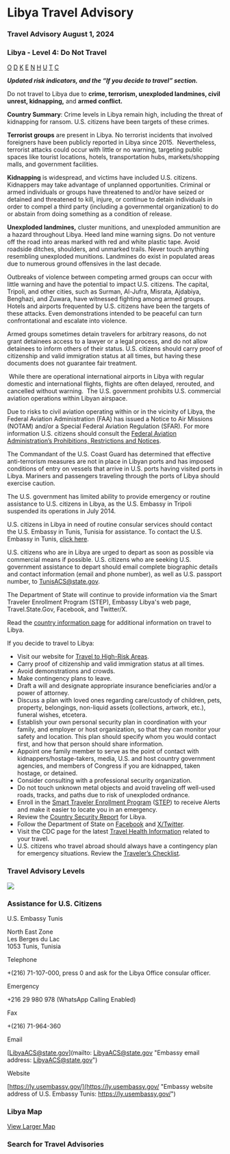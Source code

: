 # Libya Travel Advisory

### Travel Advisory August 1, 2024

### Libya - Level 4: Do Not Travel

[O](javascript:void(0); "Tool Tip: Other")
[D](javascript:void(0); "Tool Tip: Wrongful Detention")
[K](javascript:void(0); "Tool Tip: Kidnap and Hostage")
[E](javascript:void(0); "Tool Tip: Event")
[N](javascript:void(0); "Tool Tip: Disaster")
[H](javascript:void(0); "Tool Tip: Health")
[U](javascript:void(0); "Tool Tip: Civil Unrest")
[T](javascript:void(0); "Tool Tip: Terrorism")
[C](javascript:void(0); "Tool Tip: Crimes")

***Updated risk indicators, and the “If you decide to travel” section.***

Do not travel to Libya due to **crime, terrorism, unexploded landmines, civil unrest, kidnapping,** and **armed conflict.**

**Country Summary**: Crime levels in Libya remain high, including the threat of kidnapping for ransom. U.S. citizens have been targets of these crimes.

**Terrorist groups** are present in Libya. No terrorist incidents that involved foreigners have been publicly reported in Libya since 2015.  Nevertheless, terrorist attacks could occur with little or no warning, targeting public spaces like tourist locations, hotels, transportation hubs, markets/shopping malls, and government facilities.

**Kidnapping** is widespread, and victims have included U.S. citizens. Kidnappers may take advantage of unplanned opportunities. Criminal or armed individuals or groups have threatened to and/or have seized or detained and threatened to kill, injure, or continue to detain individuals in order to compel a third party (including a governmental organization) to do or abstain from doing something as a condition of release.

**Unexploded landmines,** cluster munitions, and unexploded ammunition are a hazard throughout Libya. Heed land mine warning signs. Do not venture off the road into areas marked with red and white plastic tape. Avoid roadside ditches, shoulders, and unmarked trails. Never touch anything resembling unexploded munitions. Landmines do exist in populated areas due to numerous ground offensives in the last decade.

Outbreaks of violence between competing armed groups can occur with little warning and have the potential to impact U.S. citizens. The capital, Tripoli, and other cities, such as Surman, Al-Jufra, Misrata, Ajdabiya, Benghazi, and Zuwara, have witnessed fighting among armed groups. Hotels and airports frequented by U.S. citizens have been the targets of these attacks. Even demonstrations intended to be peaceful can turn confrontational and escalate into violence.

Armed groups sometimes detain travelers for arbitrary reasons, do not grant detainees access to a lawyer or a legal process, and do not allow detainees to inform others of their status. U.S. citizens should carry proof of citizenship and valid immigration status at all times, but having these documents does not guarantee fair treatment.

 While there are operational international airports in Libya with regular domestic and international flights, flights are often delayed, rerouted, and cancelled without warning.  The U.S. government prohibits U.S. commercial aviation operations within Libyan airspace.

Due to risks to civil aviation operating within or in the vicinity of Libya, the Federal Aviation Administration (FAA) has issued a Notice to Air Missions (NOTAM) and/or a Special Federal Aviation Regulation (SFAR). For more information U.S. citizens should consult the [Federal Aviation Administration’s Prohibitions, Restrictions and Notices](https://www.faa.gov/air_traffic/publications/us_restrictions/).

The Commandant of the U.S. Coast Guard has determined that effective anti-terrorism measures are not in place in Libyan ports and has imposed conditions of entry on vessels that arrive in U.S. ports having visited ports in Libya. Mariners and passengers traveling through the ports of Libya should exercise caution.

The U.S. government has limited ability to provide emergency or routine assistance to U.S. citizens in Libya, as the U.S. Embassy in Tripoli suspended its operations in July 2014.

U.S. citizens in Libya in need of routine consular services should contact the U.S. Embassy in Tunis, Tunisia for assistance. To contact the U.S. Embassy in Tunis, [click here](https://tn.usembassy.gov/u-s-citizen-services/).

U.S. citizens who are in Libya are urged to depart as soon as possible via commercial means if possible. U.S. citizens who are seeking U.S. government assistance to depart should email complete biographic details and contact information (email and phone number), as well as U.S. passport number, to [TunisACS@state.gov](mailto:TunisACS@state.gov).

The Department of State will continue to provide information via the Smart Traveler Enrollment Program (STEP), Embassy Libya's web page, Travel.State.Gov, Facebook, and Twitter/X.

Read the [country information page](https://travel.state.gov/content/travel/en/international-travel/International-Travel-Country-Information-Pages/Libya.html) for additional information on travel to Libya.

If you decide to travel to Libya:

* Visit our website for [Travel to High-Risk Areas](https://travel.state.gov/content/travel/en/international-travel/before-you-go/travelers-with-special-considerations/high-risk-travelers.html).
* Carry proof of citizenship and valid immigration status at all times.
* Avoid demonstrations and crowds.
* Make contingency plans to leave.
* Draft a will and designate appropriate insurance beneficiaries and/or a power of attorney.
* Discuss a plan with loved ones regarding care/custody of children, pets, property, belongings, non-liquid assets (collections, artwork, etc.), funeral wishes, etcetera.
* Establish your own personal security plan in coordination with your family, and employer or host organization, so that they can monitor your safety and location. This plan should specify whom you would contact first, and how that person should share information.
* Appoint one family member to serve as the point of contact with kidnappers/hostage-takers, media, U.S. and host country government agencies, and members of Congress if you are kidnapped, taken hostage, or detained.
* Consider consulting with a professional security organization.
* Do not touch unknown metal objects and avoid traveling off well-used roads, tracks, and paths due to risk of unexploded ordnance.
* Enroll in the [Smart Traveler Enrollment Program](https://step.state.gov/step/) ([STEP](https://step.state.gov/step/)) to receive Alerts and make it easier to locate you in an emergency.
* Review the [Country Security Report](https://www.osac.gov/Content/Browse/Report?subContentTypes=Country%20Security%20Report) for Libya.
* Follow the Department of State on [Facebook](https://www.facebook.com/travelgov/) and [X/Twitter](https://twitter.com/TravelGov).
* Visit the CDC page for the latest [Travel Health Information](https://wwwnc.cdc.gov/travel/destinations/list) related to your travel.
* U.S. citizens who travel abroad should always have a contingency plan for emergency situations. Review the [Traveler’s Checklist](https://travel.state.gov/content/travel/en/international-travel/before-you-go/travelers-checklist.html).

### Travel Advisory Levels

[![](/content/dam/NEWTravelAssets/images/travel-levelv2.svg)](/content/travel/en/international-travel/before-you-go/about-our-new-products.html "Travel Advisory Levels")

### Assistance for U.S. Citizens

U.S. Embassy Tunis

North East Zone  
Les Berges du Lac  
1053 Tunis, Tunisia

Telephone

+(216) 71-107-000, press 0 and ask for the Libya Office consular officer.

Emergency

+216 29 980 978 (WhatsApp Calling Enabled)

Fax

+(216) 71-964-360

Email

[LibyaACS@state.gov](mailto: LibyaACS@state.gov "Embassy email address: LibyaACS@state.gov")

Website

[https://ly.usembassy.gov/](https://ly.usembassy.gov/ "Embassy website address of U.S. Embassy Tunis: https://ly.usembassy.gov/")

### Libya Map

[View Larger Map](https://travelmaps.state.gov/TSGMap/?extent=1.580182887,19.030799321,34.825634788,34.52818254 "Map of Libya")



### Search for Travel Advisories
